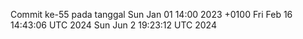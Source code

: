 Commit ke-55 pada tanggal Sun Jan 01 14:00 2023 +0100
Fri Feb 16 14:43:06 UTC 2024
Sun Jun  2 19:23:12 UTC 2024
